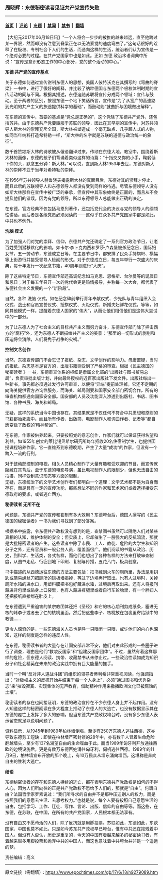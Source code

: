 ### 周晓辉：东德秘密读者见证共产党宣传失败

---

#### [首页](../../../..?n9279089) &nbsp;|&nbsp; [评论](../../../../../epoch-comment?n9279089) &nbsp;|&nbsp; [专题](../../../../../epoch-special?n9279089) &nbsp;|&nbsp; [禁闻](../../../../../epoch-news?n9279089) &nbsp;|&nbsp; [禁书](../../../../../books?n9279089) &nbsp;|&nbsp; [翻墙](https://github.com/gfw-breaker/nogfw/blob/master/README.md?n9279089)


<div class="post_content" id="artbody" itemprop="articleBody">
 <!-- article content begin -->
 <p>
  【大纪元2017年06月18日讯】“一个人将会一步步的被推的越来越远，直至他跨过某一界限，然而却没有注意到脊梁正在以无法察觉的速度弯曲了。”这句话很好的诠释了在极权、专制社会下人们的生活，而通向这样的生活，统治者们认为宣传是一个绝对必要的过程。在共产党国家中也是如此。正如
  <ok href="https://www.epochtimes.com/gb/tag/%E4%B8%9C%E5%BE%B7.html">
   东德
  </ok>
  政治术语词典中所说：“宣传是意识形态工作的中心部分，党的整个活动的中心。”
 </p>
 <p>
  <strong>
   <ok href="https://www.epochtimes.com/gb/tag/%E4%B8%9C%E5%BE%B7.html">
    东德
   </ok>
   共产党的宣传基点
  </strong>
 </p>
 <p>
  关于东德如何通过宣传钳制东德人的思想，美国人彼特沃克在其撰写的《弯曲的脊梁》一书中，进行了很好的阐释，并比较了纳粹德国与东德两个极权体制时期的宣传活动的同与不同。根据其描述，东德追随苏联将宣传分成两个领域：宣传与鼓动。至于两者的区别，按照东德一个地下笑话所言，宣传是“为了从宽广的高速路到光明的共产主义的旅途提供科学的基础”，而鼓动则“就曲折与困境做出解释”。
 </p>
 <p>
  在东德的宣传中，首要的基点是“党总是正确的”，这个党除了东德共产党外，还包括苏共。由于东德共产党要臣服于苏联的领导，因此在其早期的宣传中，对苏共领导人斯大林的崇拜充斥全国，斯大林被塑造成一个毫无缺点、几乎超人式的人物，如同当年纳粹打造希特勒一样，“斯大林的名字就是苏联的道德与政治统一的象征”。
 </p>
 <p>
  数千首赞颂斯大林的诗歌被从俄语翻译过来，传颂在东德大地。教室中，围绕着斯大林的画像，东德的孩子们背诵着类似这样的诗篇：“十指交叉你的小手，鞠躬低下你的头，默念五分钟：斯大林。”可以说，直到斯大林1953年去世，东德对斯大林的崇拜不亚于当年对希特勒的崇拜。
 </p>
 <p>
  在1956年苏共领导人赫鲁晓夫揭露斯大林的真面目后，东德对其的崇拜才停止，而且此后的苏联领导人和东德领导人都没有受到同样的待遇。尽管东德领导人没有如斯大林那样在宣传中被广泛的奉承，但宣传中其形象始终是正面的，而且从不会提及他们的错误，因为有党的领导，所以东德领导人总能做出正确的决定。
 </p>
 <p>
  在东德，官方经典不仅包括马恩列著作，还包括党代会的决议与党的领导人的纲领性讲话，而后者是各级党员必须阅读的——这似乎在众多共产党国家中都是如此，中共也不例外。
 </p>
 <p>
  <strong>
   <ok href="https://www.epochtimes.com/gb/tag/%E6%B4%97%E8%84%91.html">
    洗脑
   </ok>
   模式
  </strong>
 </p>
 <p>
  为了加强人们对党的崇拜、信仰，东德共产党还确定了一系列官方政治节日，让老百姓受到潜移默化的影响，如卡尔·李卜克内西和罗莎·卢森堡被杀纪念日，国际妇女节，五一劳动节，东德成立日等，在主要节日中，都安排了民众手持旗帜、横幅等上街游行并接受领导人检阅的形式。对于东德成立日，每五年举行一次盛大的庆典，每十年发行一次纪念书籍，40周年则进行“大庆”。
 </p>
 <p>
  除了这些特定节日，东德宣传部还高调纪念如马克思、恩格斯、台尔曼等的诞辰日和忌日；对于每五年召开一次的党代会更是热情报导，并称每一次大会，都代表了东德社会主义发展的一个“新阶段”。
 </p>
 <p>
  自然，各种
  <ok href="https://www.epochtimes.com/gb/tag/%E6%B4%97%E8%84%91.html">
   洗脑
  </ok>
  仪式，如在纪念碑前举行青年奉献仪式、少先队与青年组织入会仪式、战士和官员宣誓仪式、授旗仪式、火炬仪式、新婚夫妇鲜花仪式，等等，如同其他模式一样，提醒着东德人国家的“伟大”，从而让他们相信他们是这伟大尝试中的一部分。
 </p>
 <p>
  为了让东德人为了社会主义的目标共产主义而努力奋斗，东德宣传部门除了抨击西方的“腐朽”外，还为东德人不断描绘共产主义的美景：“那里的一切形式的剥削和压迫将会消除，人们将免于战争的灾祸。”
 </p>
 <p>
  <strong>
   控制文艺创作
  </strong>
 </p>
 <p>
  当然，东德宣传部门不会忘记了报纸、杂志、文学创作的影响力。毋庸置疑，当时的报纸、杂志基本是官方的，出版书籍则受到了严格的审查。根据《民主德国的
  <ok href="https://www.epochtimes.com/gb/tag/%E7%A7%98%E5%AF%86%E8%AF%BB%E8%80%85.html">
   秘密读者
  </ok>
  》一书，东德审查体系的枢纽是隶属文化部的“出版社与图书贸易总局”，负责审批出版计划，并向最终授权的近百家出版社下发文件。出版社每出一种新书，事先都必须通过发行许可审查，以便将“异端”提前处理掉。它还不定期的向海关提供官方咨询性服务，而海关、邮局则要和国家安全部门密切合作。所有的审查机构都通向国家安全部。国安部的人员及功能深入渗透到出版社、书店、图书馆、各种书展、海关和邮局。
 </p>
 <p>
  无疑，这样的系统当今中国也存在，其结果就是不仅任何不符合中共思想和原则的书籍都胎死腹中，而且所有作者、出版商、电影制作人和词曲作者、记者等“都自愿变做了政权的‘精神帮凶’”。
 </p>
 <p>
  在东德，作家被供养起来，只要按照党的意志创作，作家们就可以保证获得名望和利益。如1955年创立的莱比锡贝希尔研究所每年招收20名住宿制学生，也提供函授课程培养作家。它一直维系到东德晚期，产生了大量“成功”的作家，但没有一个跨入一流的行列。
 </p>
 <p>
  对于鼓动部控制的电视，相关人员精心制作了大量有趣和受欢迎的节目，而宣传就隐藏在其背后。至于东德的电影导演，虽比电视制作人的限制少，但也无法自由的拍摄，同样受到意识形态等方面的限制。
  <br/>
  无疑，东德统治下的文学艺术创作者们都明白一个道理：文学艺术都不是为自身而存在，而是具有一定的宣传功能，那些想法不同的作家和艺术家们或者选择接受东德政府的要求，或者逃亡西方。
 </p>
 <p>
  <strong>
   <ok href="https://www.epochtimes.com/gb/tag/%E7%A7%98%E5%AF%86%E8%AF%BB%E8%80%85.html">
    秘密读者
   </ok>
   无所不在
  </strong>
 </p>
 <p>
  问题是，东德共产党的宣传和钳制有多大效用？东德垮台后，德国人撰写的《民主德国的秘密读者》一书为我们寻找到了部分答案。
 </p>
 <p>
  根据书中披露，令东德共产政权没有想到的是，查禁图书虽然可以隔绝人们对某些真相的认知，维护体制的安全；但实质上，它却催生了一股强大的反抗暗流，那就是大批秘密读者的产生。这些读者中除了市民、工人、教徒、危险的大学生和知识分子之外，还有官员和一般公务人员，覆盖面很广。他们阅读的书籍从政治、历史，到科学、生活类，各式各样，而他们也想出了各种各样的方法来打破审查制度，从图书走私、行窃到地下印刷、复制与传播，五花八门，极具创意。
 </p>
 <p>
  书中描述的从西德运往东德的方法主要包括：把书藏到火车的厕所里，办法是用钥匙或简易螺丝刀把厕所的镶板墙揭掉，等过了边境再行取出。也有人过境时，关掉厕所水箱的进水口，用塑料膜把书包好藏进水箱，过境后再取出来。还有人将报刊藏进背包里或贴身上口袋里，也有人藏进裤腿里或者自行车轮胎里，有一个胖妇人还把报纸直接绑在肚皮上。
 </p>
 <p>
  在东德遭到严重迫害的某宗教团体还把《圣经》和它的核心期刊剪成纸条，塞进无核的烤李子或者去了仁的核桃里面，然后把这些李子、核桃放在包裹里寄给狱中的教徒……
 </p>
 <p>
  更令人惊奇的是，一些东德海关人员也是睁一只眼闭一只眼，或许他们的内心也深知，这样的制度是怎样的违反人性。
 </p>
 <p>
  在东德，秘密读书者的大量存在让国安部非常不安，他们对由此形成的一些圈子进行了调查，理由是他们“教唆反国家”和“组建反国家团体”。不过，虽然有着这样那样的危险，但东德人阅读、携带、收藏禁书从未停止过。一些政治性读物成为知识分子和社会精英在未来的政治实践中拥有巨大能量的推手。
 </p>
 <p>
  当时一个叫“反对非人道战斗团”的组织的领导者蒂利希非常重视阅读，他强调指出：“对极权主义的反抗开始并结束于每一个人身上”，必须“通过图书和优秀杂志”来“摧毁寂寞、实现集体的无声教育，借助精神作用来撒播欧洲文化已被腐蚀的土壤”。
 </p>
 <p>
  秘密读者的存在也间接证明，东德的政治宣传在不少东德人身上并不起作用。没有人知道这样的秘密阅读在多大程度上推动了东德人的大逃亡，也没有数据显示其在东德的覆亡上发挥了多大的影响，但当东德共产党政权垮台时，没有多少东德人表示留恋就足以说明问题了。
 </p>
 <p>
  资料显示，从1945年到1989年柏林墙倒塌，至少有250万东德人逃往西德，这亦导致东德劳工短缺；即使在柏林墙严密封锁的28年中，亦有数千人冒着生命危险翻越墙头，至少有137名渴望自由的生命喋血于此。而当1989年匈牙利开放通往西欧的边境设施后，更是有数万东德百姓涌往匈牙利，伺机逃往西德。1989年的11月9日，柏林墙宣布开放的那个晚上，有10万民众从墙东涌向墙西。这堪称是奔向自由的胜利大逃亡。
 </p>
 <p>
  <strong>
   结语
  </strong>
 </p>
 <p>
  东德秘密读者的存在和东德人持续的逃亡，都在表明东德共产党政权是如何的不得人心，因为人们所向往的正是共产党政权不愿给予人们的，那就是“自由”。何谓自由？法国哲学家罗素说过：“我们所寻求的自由并不是那种压迫别人的权力，而是按照我们的意愿去生活、去思考权力。”也就是说，每个人要有按照自己意愿生活的自由，包括学习、工作、迁徙、写作、言论、出版、信仰的自由等等。而这些，在东德，在苏联，在中国，在所有的共产党国家，人民根本都无法享有。
 </p>
 <p>
  没有自由又不愿苟活的人们，除了反抗就是用脚投票。苏联如此，东德如此，东欧国家、中国也莫不如此。只是如今苏东共产政权早已垮台，惟有中共还在摧残着中国人。但没有人否认，历史是重复的，今天的中国有着越来越多的秘密读书者，有着越来越多用脚投票和抛弃中共的中国人，而这也意味着中共垮台并非是一个遥远的梦。
 </p>
 <p>
  责任编辑：高义
 </p>
 <!-- article content end -->
 <div id="below_article_ad">
 </div>
</div>


---

原文链接（需翻墙）：https://www.epochtimes.com/gb/17/6/18/n9279089.htm